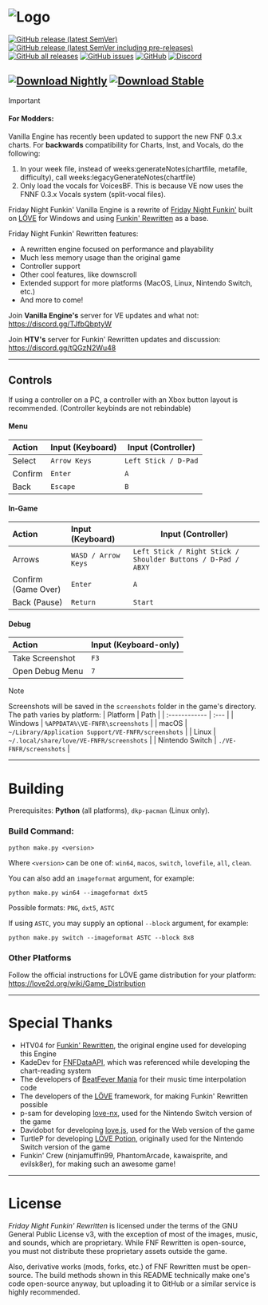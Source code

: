 # ![Logo](images/logo.png)
[![GitHub release (latest SemVer)](https://img.shields.io/github/v/release/VanillaEngineDevs/Vanilla-Engine?style=flat-square)](https://github.com/VanillaEngineDevs/Vanilla-Engine/releases/latest) [![GitHub release (latest SemVer including pre-releases)](https://img.shields.io/github/v/release/VanillaEngineDevs/Vanilla-Engine?include_prereleases&style=flat-square)](https://github.com/VanillaEngineDevs/Vanilla-Engine/releases) [![GitHub all releases](https://img.shields.io/github/downloads/VanillaEngineDevs/Vanilla-Engine/total?style=flat-square)](https://github.com/VanillaEngineDevs/Vanilla-Engine/releases) [![GitHub issues](https://img.shields.io/github/issues/VanillaEngineDevs/Vanilla-Engine?style=flat-square)](https://github.com/VanillaEngineDevs/Vanilla-Engine/issues) [![GitHub](https://img.shields.io/github/license/VanillaEngineDevs/Vanilla-Engine?style=flat-square)](https://github.com/VanillaEngineDevs/Vanilla-Engine/blob/main/LICENSE) [![Discord](https://img.shields.io/discord/852658576577003550?style=flat-square)](https://discord.gg/tQGzN2Wu48)

[![Download Nightly](https://img.shields.io/badge/Download%20Nightly-black?style=flat-square&logo=github&logoSize=amg)](https://nightly.link/VanillaEngineDevs/Vanilla-Engine/workflows/build/main) [![Download Stable](https://img.shields.io/badge/Download%20Stable-black?style=flat-square&logo=github)](https://github.com/VanillaEngineDevs/Vanilla-Engine/releases/latest)
<br>
---

> [!IMPORTANT]
> #### For Modders:
> Vanilla Engine has recently been updated to support the new FNF 0.3.x charts. For **backwards** compatibility for Charts, Inst, and Vocals, do the following:
> 1. In your week file, instead of weeks:generateNotes(chartfile, metafile, difficulty), call weeks:legacyGenerateNotes(chartfile)
> 2. Only load the vocals for VoicesBF. This is because VE now uses the FNNF 0.3.x Vocals system (split-vocal files).

Friday Night Funkin' Vanilla Engine is a rewrite of [Friday Night Funkin'](https://ninja-muffin24.itch.io/funkin) built on [LÖVE](https://love2d.org/) for Windows and using [Funkin' Rewritten](https://github.com/HTV04/Funkin-Rewritten) as a base.

Friday Night Funkin' Rewritten features:
* A rewritten engine focused on performance and playability
* Much less memory usage than the original game
* Controller support
* Other cool features, like downscroll
* Extended support for more platforms (MacOS, Linux, Nintendo Switch, etc.)
* And more to come!

Join **Vanilla Engine's** server for VE updates and what not: https://discord.gg/TJfbQbptyW

Join **HTV's** server for Funkin' Rewritten updates and discussion: https://discord.gg/tQGzN2Wu48

---

## Controls
If using a controller on a PC, a controller with an Xbox button layout is recommended. (Controller keybinds are not rebindable)
#### Menu
| Action       | Input (Keyboard) | Input (Controller)  |
| :----------- | :------------    | ------------        |
| Select       | `Arrow Keys`     | `Left Stick / D-Pad`|
| Confirm      | `Enter`          | `A`                 |
| Back         | `Escape`         | `B`                 |
#### In-Game
| Action       | Input (Keyboard) | Input (Controller)  |
| :----------- | :------------    | ------------        |
| Arrows       | `WASD / Arrow Keys` | `Left Stick / Right Stick / Shoulder Buttons / D-Pad / ABXY` |
| Confirm (Game Over)      | `Enter`          | `A`                 |
| Back (Pause)         | `Return`         | `Start`              |
#### Debug
| Action          | Input (Keyboard-only) |
| :-----------    | :------------         |
| Take Screenshot | `F3`                  |
| Open Debug Menu | `7`                   |
> [!NOTE]
> Screenshots will be saved in the `screenshots` folder in the game's directory. The path varies by platform:
> | Platform         | Path                                      |
> | :------------    | :---                                      |
> | Windows          | `%APPDATA%\VE-FNFR\screenshots`           |
> | macOS            | `~/Library/Application Support/VE-FNFR/screenshots` |
> | Linux            | `~/.local/share/love/VE-FNFR/screenshots` |
> | Nintendo Switch  | `./VE-FNFR/screenshots`                   |

---

# Building
Prerequisites: **Python** (all platforms), `dkp-pacman` (Linux only).

### Build Command:
```
python make.py <version>
```
Where `<version>` can be one of: `win64`, `macos`, `switch`, `lovefile`, `all`, `clean`.

You can also add an `imageformat` argument, for example:  
```
python make.py win64 --imageformat dxt5
```
Possible formats: `PNG`, `dxt5`, `ASTC`

If using `ASTC`, you may supply an optional `--block` argument, for example:  
```
python make.py switch --imageformat ASTC --block 8x8
```

### Other Platforms
Follow the official instructions for LÖVE game distribution for your platform: https://love2d.org/wiki/Game_Distribution

---

# Special Thanks
* HTV04 for [Funkin' Rewritten](https://github.com/HTV04/Funkin-Rewritten), the original engine used for developing this Engine
* KadeDev for [FNFDataAPI](https://github.com/KadeDev/FNFDataAPI), which was referenced while developing the chart-reading system
* The developers of [BeatFever Mania](https://github.com/Sulunia/beatfever) for their music time interpolation code
* The developers of the [LÖVE](https://love2d.org/) framework, for making Funkin' Rewritten possible
* p-sam for developing [love-nx](https://github.com/retronx-team/love-nx), used for the Nintendo Switch version of the game
* Davidobot for developing [love.js](https://github.com/Davidobot/love.js), used for the Web version of the game
* TurtleP for developing [LÖVE Potion](https://github.com/lovebrew/LovePotion), originally used for the Nintendo Switch version of the game
* Funkin' Crew (ninjamuffin99, PhantomArcade, kawaisprite, and evilsk8er), for making such an awesome game!

---

# License
*Friday Night Funkin' Rewritten* is licensed under the terms of the GNU General Public License v3, with the exception of most of the images, music, and sounds, which are proprietary. While FNF Rewritten is open-source, you must not distribute these proprietary assets outside the game.

Also, derivative works (mods, forks, etc.) of FNF Rewritten must be open-source. The build methods shown in this README technically make one's code open-source anyway, but uploading it to GitHub or a similar service is highly recommended.
